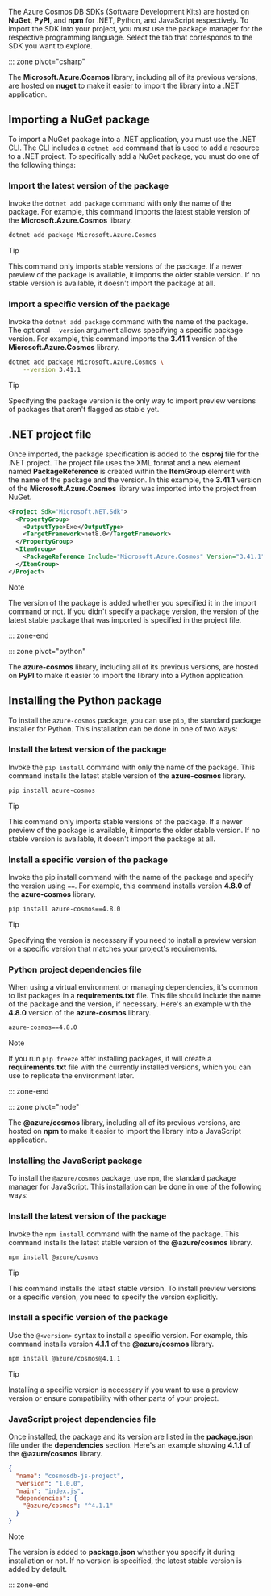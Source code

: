 The Azure Cosmos DB SDKs (Software Development Kits) are hosted on **NuGet**, **PyPI**, and **npm** for .NET, Python, and JavaScript respectively. To import the SDK into your project, you must use the package manager for the respective programming language. Select the tab that corresponds to the SDK you want to explore.

::: zone pivot="csharp"

The **Microsoft.Azure.Cosmos** library, including all of its previous versions, are hosted on **nuget** to make it easier to import the library into a .NET application.

## Importing a NuGet package

To import a NuGet package into a .NET application, you must use the .NET CLI. The CLI includes a ``dotnet add`` command that is used to add a resource to a .NET project. To specifically add a NuGet package, you must do one of the following things:

### Import the latest version of the package

Invoke the ``dotnet add package`` command with only the name of the package. For example, this command imports the latest stable version of the **Microsoft.Azure.Cosmos** library.

```bash
dotnet add package Microsoft.Azure.Cosmos
```

> [!TIP]
> This command only imports stable versions of the package. If a newer preview of the package is available, it imports the older stable version. If no stable version is available, it doesn't import the package at all.

### Import a specific version of the package

Invoke the ``dotnet add package`` command with the name of the package. The optional ``--version`` argument allows specifying a specific package version. For example, this command imports the **3.41.1** version of the **Microsoft.Azure.Cosmos** library.

```bash
dotnet add package Microsoft.Azure.Cosmos \
    --version 3.41.1
```

> [!TIP]
> Specifying the package version is the only way to import preview versions of packages that aren't flagged as stable yet.

## .NET project file

Once imported, the package specification is added to the **csproj** file for the .NET project. The project file uses the XML format and a new element named **PackageReference** is created within the **ItemGroup** element with the name of the package and the version. In this example, the **3.41.1** version of the **Microsoft.Azure.Cosmos** library was imported into the project from NuGet.

```xml
<Project Sdk="Microsoft.NET.Sdk">
  <PropertyGroup>
    <OutputType>Exe</OutputType>
    <TargetFramework>net8.0</TargetFramework>
  </PropertyGroup>
  <ItemGroup>
    <PackageReference Include="Microsoft.Azure.Cosmos" Version="3.41.1" />
  </ItemGroup>
</Project>
```

> [!NOTE]
> The version of the package is added whether you specified it in the import command or not. If you didn't specify a package version, the version of the latest stable package that was imported is specified in the project file.

::: zone-end

::: zone pivot="python"

The **azure-cosmos** library, including all of its previous versions, are hosted on **PyPI** to make it easier to import the library into a Python application.

## Installing the Python package

To install the ``azure-cosmos`` package, you can use ``pip``, the standard package installer for Python. This installation can be done in one of two ways:

### Install the latest version of the package

Invoke the ``pip install`` command with only the name of the package. This command installs the latest stable version of the **azure-cosmos** library.

```bash
pip install azure-cosmos
```

> [!TIP]
> This command only imports stable versions of the package. If a newer preview of the package is available, it imports the older stable version. If no stable version is available, it doesn't import the package at all.

### Install a specific version of the package

Invoke the pip install command with the name of the package and specify the version using `==`. For example, this command installs version **4.8.0** of the **azure-cosmos** library.

```bash
pip install azure-cosmos==4.8.0
```

> [!TIP]
> Specifying the version is necessary if you need to install a preview version or a specific version that matches your project's requirements.

### Python project dependencies file

When using a virtual environment or managing dependencies, it's common to list packages in a **requirements.txt** file. This file should include the name of the package and the version, if necessary. Here's an example with the **4.8.0** version of the **azure-cosmos** library.

```bash
azure-cosmos==4.8.0
```

> [!NOTE]
> If you run `pip freeze` after installing packages, it will create a **requirements.txt** file with the currently installed versions, which you can use to replicate the environment later.

::: zone-end

::: zone pivot="node"

The **@azure/cosmos** library, including all of its previous versions, are hosted on **npm** to make it easier to import the library into a JavaScript application.

### Installing the JavaScript package

To install the ``@azure/cosmos`` package, use ``npm``, the standard package manager for JavaScript. This installation can be done in one of the following ways:

### Install the latest version of the package

Invoke the ``npm install`` command with the name of the package. This command installs the latest stable version of the **@azure/cosmos** library.

```bash
npm install @azure/cosmos
```

> [!TIP]
> This command installs the latest stable version. To install preview versions or a specific version, you need to specify the version explicitly.

### Install a specific version of the package

Use the ``@<version>`` syntax to install a specific version. For example, this command installs version **4.1.1** of the **@azure/cosmos** library.

```bash
npm install @azure/cosmos@4.1.1
```

> [!TIP]
> Installing a specific version is necessary if you want to use a preview version or ensure compatibility with other parts of your project.

### JavaScript project dependencies file

Once installed, the package and its version are listed in the **package.json** file under the **dependencies** section. Here's an example showing **4.1.1** of the **@azure/cosmos** library.

```json
{
  "name": "cosmosdb-js-project",
  "version": "1.0.0",
  "main": "index.js",
  "dependencies": {
    "@azure/cosmos": "^4.1.1"
  }
}
```

> [!NOTE]
> The version is added to **package.json** whether you specify it during installation or not. If no version is specified, the latest stable version is added by default.

::: zone-end
